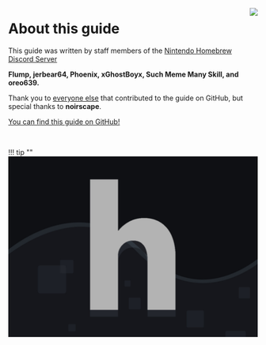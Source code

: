 <a href="https://discord.gg/C29hYvh" target="_blank"><img style="float: right;" src="../img/discord.png"></a>

# About this guide

This guide was written by staff members of the [Nintendo Homebrew Discord Server](https://discord.gg/C29hYvh) 

**Flump, jerbear64, Phoenix, xGhostBoyx, Such Meme Many Skill, and oreo639.**

Thank you to [everyone else](https://github.com/nh-server/switch-guide/graphs/contributors) that contributed to the guide on GitHub, but special thanks to **noirscape**.

[You can find this guide on GitHub!](https://github.com/nh-server/switch-guide)

&nbsp;

!!! tip ""
    ![Nintendo Homebrew](img/nh.jpg)
